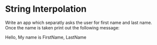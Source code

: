 
# String Interpolation 

Write an app which separatly asks the user for first name and last name. Once the name is taken print out the following message: 

Hello, My name is FirstName, LastName 
